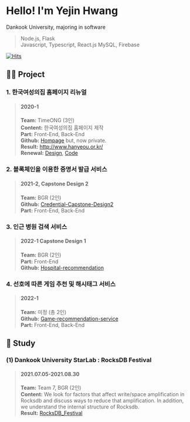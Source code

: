 # Hello! I'm Yejin Hwang
Dankook University, majoring in software    

> Node.js, Flask   
> Javascript, Typescript, React.js
> MySQL, Firebase   

[![Hits](https://hits.seeyoufarm.com/api/count/incr/badge.svg?url=https%3A%2F%2Fgithub.com%2FYejinHwang-D&count_bg=%23BBB4FF&title_bg=%23555555&icon=&icon_color=%23E7E7E7&title=hits&edge_flat=false)](https://hits.seeyoufarm.com)

##  🤝🏻 Project
### 1. 한국여성의집 홈페이지 리뉴얼
> #### 2020-1
>**Team:** TimeONG (3인)  
>**Content:** 한국여성의집 홈페이지 제작  
>**Part:** Front-End, Back-End  
>**Github:** [Hompage](https://github.com/YejinHwang-D/Hompage) but, now private.  
>**Result:** http://www.hanyeou.or.kr/  
>**Renewal:** [Design](https://www.figma.com/file/oi78DPL93ZS1dxcXJ8Jm1N/%ED%95%9C%EA%B5%AD%EC%97%AC%EC%84%B1%EC%9D%98%EC%A7%91-UI%2FUX?node-id=0%3A1), [Code](https://github.com/kmi0817/women-homepage)

### 2. 블록체인을 이용한 증명서 발급 서비스
> #### 2021-2, Capstone Design 2
>**Team:** BGR (2인)  
>**Github:** [Credential-Capstone-Design2](https://github.com/YejinHwang-D/Credential-Capstone-Design2)  
> **Part:** Front-End, Back-End

### 3. 인근 병원 검색 서비스
> #### 2022-1 Capstone Design 1   
>**Team:** BGR (2인)  
> **Part:** Front-End  
> **Github:** [Hospital-recommendation](https://github.com/YejinHwang-D/Hospital-recommendation)  

### 4. 선호에 따른 게임 추천 및 해시태그 서비스
> #### 2022-1
>**Team:** 미정 (총 2인)  
> **Github:** [Game-recommendation-service](https://github.com/YejinHwang-D/Game-recommendation-service)  
> **Part:** Front-End, Back-End  

## 📕 Study
### (1) Dankook University StarLab : RocksDB Festival
> #### 2021.07.05-2021.08.30  
> **Team:** Team 7, BGR (2인)  
>**Content:** We look for factors that affect write/space amplification in Rocksdb and discuss ways to reduce that amplification. In addition, we understand the internal structure of Rocksdb.  
> **Result:** [RocksDB_Festival](https://github.com/YejinHwang-D/RocksDB_Festival/tree/main/RF7_Team_Interface)
